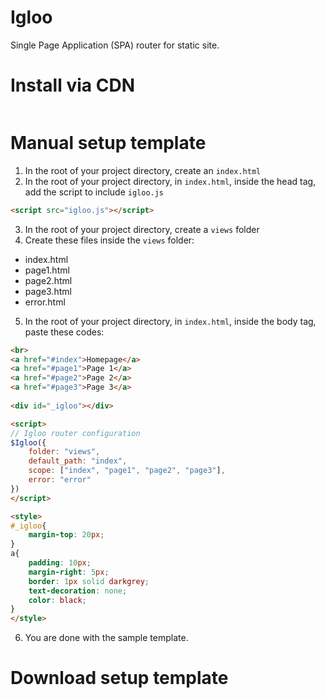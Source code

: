 # Igloo
Single Page Application (SPA) router for static site.

# Install via CDN
```html
```

# Manual setup template
1. In the root of your project directory, create an <code>index.html</code><br>
2. In the root of your project directory, in <code>index.html</code>, inside the head tag, <br>
add the script to include <code>igloo.js</code>
```html
<script src="igloo.js"></script>
```
3. In the root of your project directory, create a <code>views</code> folder<br>
4. Create these files inside the <code>views</code> folder:
- index.html <br>
- page1.html <br>
- page2.html <br>
- page3.html <br>
- error.html <br>
5. In the root of your project directory, in <code>index.html</code>, inside the body tag, paste these codes:
```html
<br>
<a href="#index">Homepage</a>
<a href="#page1">Page 1</a>
<a href="#page2">Page 2</a>
<a href="#page3">Page 3</a>
    
<div id="_igloo"></div>

<script>
// Igloo router configuration
$Igloo({
    folder: "views",
    default_path: "index",
    scope: ["index", "page1", "page2", "page3"],
    error: "error"
})
</script>

<style>
#_igloo{
    margin-top: 20px;
}
a{
    padding: 10px;
    margin-right: 5px;
    border: 1px solid darkgrey;
    text-decoration: none;
    color: black;
}
</style>
```
6. You are done with the sample template.

# Download setup template